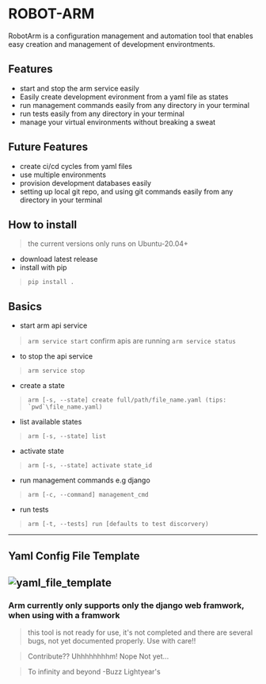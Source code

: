 # ROBOT-ARM

RobotArm is a configuration management and automation tool that enables easy creation and management of development environtments.

## Features
- start and stop the arm service easily
- Easily create development evironment from a yaml file as states
- run management commands easily from any directory in your terminal
- run tests easily from any directory in your terminal
- manage your virtual environments without breaking a sweat

## Future Features
- create ci/cd cycles from yaml files
- use multiple environments
- provision development databases easily
- setting up local git repo, and using git commands easily from any directory in your terminal

## How to install

> the current versions only runs on Ubuntu-20.04+

- download latest release
- install with pip

> ``pip install .``

## Basics

- start arm api service

> `` arm service start ``
> confirm apis are running ``arm service status``

- to stop the api service

> `` arm service stop ``

- create a state

> ``arm [-s, --state] create full/path/file_name.yaml (tips: `pwd`\file_name.yaml)``

- list available states

> ``arm [-s, --state] list``

- activate state

> ``arm [-s, --state] activate state_id``

- run management commands e.g django

>``arm [-c, --command] management_cmd``

- run tests

>``arm [-t, --tests] run [defaults to test discorvery)``

------------------------------------------------------------------------------------------------------------------------

## Yaml Config File Template

![yaml_file_template](https://user-images.githubusercontent.com/41565098/161405937-e4ecefe8-738b-434e-9666-4ab98f40be64.jpg)
--------------------------------------------------------------------------------------------------------------------------

### Arm currently only supports only the django web framwork, when using with a framwork

> this tool is not ready for use, it's not completed and there are several bugs, not yet documented properly. Use with care!!

> Contribute?? Uhhhhhhhhm! Nope Not yet...

> To infinity and beyond
> -Buzz Lightyear's
